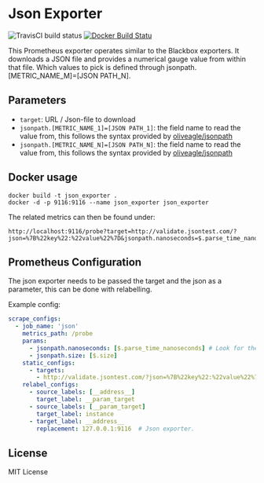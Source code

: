# Json Exporter
![TravisCI build status](https://travis-ci.org/tolleiv/json-exporter.svg?branch=master)
[![Docker Build Statu](https://img.shields.io/docker/build/tolleiv/json-exporter.svg)](https://hub.docker.com/r/tolleiv/json-exporter/)

This Prometheus exporter operates similar to the Blackbox exporters. It downloads a JSON file and provides a numerical gauge value from within that file.
Which values to pick is defined through jsonpath.[METRIC_NAME_M]=[JSON PATH_N].

## Parameters

 - `target`: URL / Json-file to download
 - `jsonpath.[METRIC_NAME_1]=[JSON PATH_1]`: the field name to read the value from, this follows the syntax provided by [oliveagle/jsonpath](https://github.com/oliveagle/jsonpath)
 - `jsonpath.[METRIC_NAME_N]=[JSON PATH_N]`: the field name to read the value from, this follows the syntax provided by [oliveagle/jsonpath](https://github.com/oliveagle/jsonpath)

## Docker usage

    docker build -t json_exporter .
    docker -d -p 9116:9116 --name json_exporter json_exporter
   
The related metrics can then be found under:
   
    http://localhost:9116/probe?target=http://validate.jsontest.com/?json=%7B%22key%22:%22value%22%7D&jsonpath.nanoseconds=$.parse_time_nanoseconds&jsonpath.size=$.size

## Prometheus Configuration

The json exporter needs to be passed the target and the json as a parameter, this can be
done with relabelling.

Example config:
```yml
scrape_configs:
  - job_name: 'json'
    metrics_path: /probe
    params:
      - jsonpath.nanoseconds: [$.parse_time_nanoseconds] # Look for the nanoseconds field
      - jsonpath.size: [$.size]
    static_configs:
      - targets:
        - http://validate.jsontest.com/?json=%7B%22key%22:%22value%22%7D
    relabel_configs:
      - source_labels: [__address__]
        target_label: __param_target
      - source_labels: [__param_target]
        target_label: instance
      - target_label: __address__
        replacement: 127.0.0.1:9116  # Json exporter.

```

## License

MIT License
